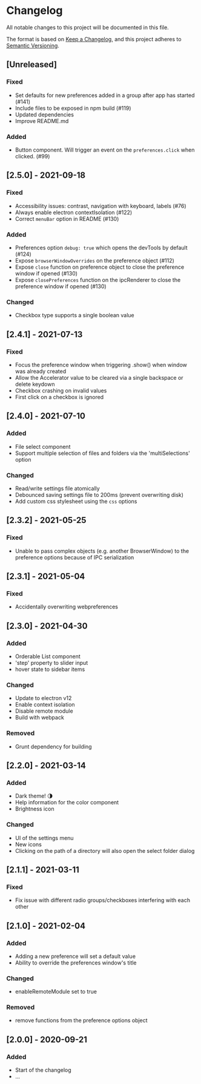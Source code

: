 ﻿# Changelog
All notable changes to this project will be documented in this file.

The format is based on [Keep a Changelog](https://keepachangelog.com/en/1.0.0/),
and this project adheres to [Semantic Versioning](https://semver.org/spec/v2.0.0.html).

## [Unreleased]
### Fixed
- Set defaults for new preferences added in a group after app has started (#141)
- Include files to be exposed in npm build (#119)
- Updated dependencies
- Improve README.md

### Added
- Button component. Will trigger an event on the `preferences.click` when clicked. (#99)

## [2.5.0] - 2021-09-18
### Fixed
- Accessibility issues: contrast, navigation with keyboard, labels (#76)
- Always enable electron contextIsolation (#122)
- Correct `menuBar` option in README (#130)

### Added 
- Preferences option `debug: true` which opens the devTools by default (#124)
- Expose `browserWindowOverrides` on the preference object (#112)
- Expose `close` function on preference object to close the preference window if opened (#130)
- Expose `closePreferences` function on the ipcRenderer to close the preference window if opened (#130)

### Changed
- Checkbox type supports a single boolean value

## [2.4.1] - 2021-07-13
### Fixed
- Focus the preference window when triggering .show() when window was already created
- Allow the Accelerator value to be cleared via a single backspace or delete keydown
- Checkbox crashing on invalid values
- First click on a checkbox is ignored

## [2.4.0] - 2021-07-10
### Added
- File select component
- Support multiple selection of files and folders via the 'multiSelections' option

### Changed
- Read/write settings file atomically
- Debounced saving settings file to 200ms (prevent overwriting disk)
- Add custom css stylesheet using the `css` options

## [2.3.2] - 2021-05-25
### Fixed
- Unable to pass complex objects (e.g. another BrowserWindow) to the preference options because of IPC serialization

## [2.3.1] - 2021-05-04
### Fixed
- Accidentally overwriting webpreferences

## [2.3.0] - 2021-04-30
### Added
- Orderable List component
- 'step' property to slider input
- hover state to sidebar items

### Changed
- Update to electron v12
- Enable context isolation
- Disable remote module
- Build with webpack

### Removed
- Grunt dependency for building

## [2.2.0] - 2021-03-14
### Added
- Dark theme! 🌗
- Help information for the color component
- Brightness icon

### Changed
- UI of the settings menu
- New icons
- Clicking on the path of a directory will also open the select folder dialog

## [2.1.1] - 2021-03-11
### Fixed
- Fix issue with different radio groups/checkboxes interfering with each other

## [2.1.0] - 2021-02-04
### Added
- Adding a new preference will set a default value
- Ability to override the preferences window's title

### Changed
- enableRemoteModule set to true

### Removed
- remove functions from the preference options object

## [2.0.0] - 2020-09-21
### Added
- Start of the changelog
- ...
